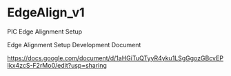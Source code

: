 # EdgeAlign_v1
PIC Edge Alignment Setup

Edge Alignment Setup Development Document

https://docs.google.com/document/d/1aHGiTuQTyyR4yku1LSgGgozGBcvEPIkx4zcS-F2rMo0/edit?usp=sharing
